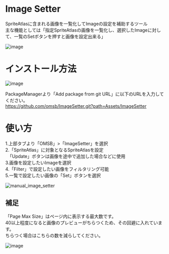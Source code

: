 # Image Setter
SpriteAtlasに含まれる画像を一覧化してImageの設定を補助するツール<br>
主な機能としては「指定SpriteAtlasの画像を一覧化し、選択したImageに対して、一覧のSetボタンを押すと画像を設定出来る」

![image](https://user-images.githubusercontent.com/1855970/129476364-1145c726-c2f5-4c90-a713-4e8e193be937.png)

# インストール方法
![image](https://user-images.githubusercontent.com/1855970/129476323-f9a8d6a2-c703-4d3d-a2ae-ec54bf1c8f70.png)

PackageManagerより「Add package from git URL」に以下のURLを入力してください。<br>
https://github.com/omsb/ImageSetter.git?path=Assets/ImageSetter<br>

# 使い方
1.上部タブより「OMSB」>「ImageSetter」を選択<br>
2.「SpriteAtlas」に対象となるSpriteAtlasを設定<br>
　「Update」ボタンは画像を途中で追加した場合などに使用<br>
3.画像を設定したいImageを選択<br>
4.「Filter」で設定したい画像をフィルタリング可能<br>
5.一覧で設定したい画像の「Set」ボタンを選択<br>

![manual_image_setter](https://user-images.githubusercontent.com/1855970/129476519-ab197c7f-03a7-4757-943a-8cc533c3da1f.gif)

## 補足
「Page Max Size」はページ内に表示する最大数です。<br>
40以上程度になると画像のプレビューがちらつくため、その回避に入れています。<br>
ちらつく場合はこちらの数を減らしてください。<br>

![image](https://user-images.githubusercontent.com/1855970/129477332-010f7b97-cf86-45e4-9364-814d92e7ca23.png)
